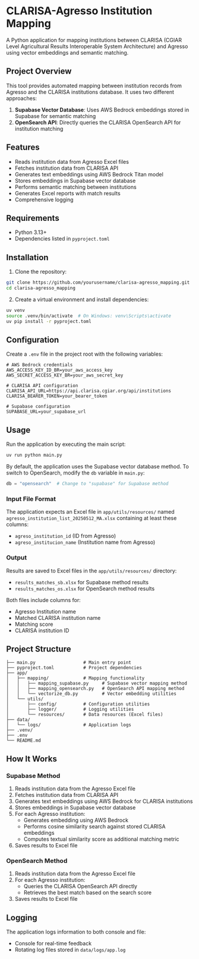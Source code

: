 # CLARISA-Agresso Institution Mapping

A Python application for mapping institutions between CLARISA (CGIAR Level Agricultural Results Interoperable System Architecture) and Agresso using vector embeddings and semantic matching.

## Project Overview

This tool provides automated mapping between institution records from Agresso and the CLARISA institutions database. It uses two different approaches:

1. **Supabase Vector Database**: Uses AWS Bedrock embeddings stored in Supabase for semantic matching
2. **OpenSearch API**: Directly queries the CLARISA OpenSearch API for institution matching

## Features

- Reads institution data from Agresso Excel files
- Fetches institution data from CLARISA API
- Generates text embeddings using AWS Bedrock Titan model
- Stores embeddings in Supabase vector database
- Performs semantic matching between institutions
- Generates Excel reports with match results
- Comprehensive logging

## Requirements

- Python 3.13+
- Dependencies listed in `pyproject.toml`

## Installation

1. Clone the repository:

```bash
git clone https://github.com/yourusername/clarisa-agresso_mapping.git
cd clarisa-agresso_mapping
```

2. Create a virtual environment and install dependencies:

```bash
uv venv
source .venv/bin/activate  # On Windows: venv\Scripts\activate
uv pip install -r pyproject.toml
```

## Configuration

Create a `.env` file in the project root with the following variables:

```
# AWS Bedrock credentials
AWS_ACCESS_KEY_ID_BR=your_aws_access_key
AWS_SECRET_ACCESS_KEY_BR=your_aws_secret_key

# CLARISA API configuration
CLARISA_API_URL=https://api.clarisa.cgiar.org/api/institutions
CLARISA_BEARER_TOKEN=your_bearer_token

# Supabase configuration
SUPABASE_URL=your_supabase_url
```

## Usage

Run the application by executing the main script:

```bash
uv run python main.py
```

By default, the application uses the Supabase vector database method. To switch to OpenSearch, modify the `db` variable in `main.py`:

```python
db = "opensearch"  # Change to "supabase" for Supabase method
```

### Input File Format

The application expects an Excel file in `app/utils/resources/` named `agresso_institution_list_20250512_MA.xlsx` containing at least these columns:

- `agreso_institution_id` (ID from Agresso)
- `agreso_institucion_name` (Institution name from Agresso)

### Output

Results are saved to Excel files in the `app/utils/resources/` directory:

- `results_matches_sb.xlsx` for Supabase method results
- `results_matches_os.xlsx` for OpenSearch method results

Both files include columns for:
- Agresso Institution name
- Matched CLARISA institution name
- Matching score
- CLARISA institution ID

## Project Structure

```
├── main.py                  # Main entry point
├── pyproject.toml           # Project dependencies
├── app/
│   ├── mapping/             # Mapping functionality
│   │   ├── mapping_supabase.py     # Supabase vector mapping method
│   │   ├── mapping_opensearch.py   # OpenSearch API mapping method 
│   │   └── vectorize_db.py         # Vector embedding utilities
│   └── utils/
│       ├── config/          # Configuration utilities
│       ├── logger/          # Logging utilities
│       └── resources/       # Data resources (Excel files)
├── data/
│   └── logs/                # Application logs
├── .venv/
├── .env
└── README.md
```

## How It Works

### Supabase Method

1. Reads institution data from the Agresso Excel file
2. Fetches institution data from CLARISA API
3. Generates text embeddings using AWS Bedrock for CLARISA institutions
4. Stores embeddings in Supabase vector database
5. For each Agresso institution:
   - Generates embedding using AWS Bedrock
   - Performs cosine similarity search against stored CLARISA embeddings
   - Computes textual similarity score as additional matching metric
6. Saves results to Excel file

### OpenSearch Method

1. Reads institution data from the Agresso Excel file
2. For each Agresso institution:
   - Queries the CLARISA OpenSearch API directly
   - Retrieves the best match based on the search score
3. Saves results to Excel file

## Logging

The application logs information to both console and file:
- Console for real-time feedback
- Rotating log files stored in `data/logs/app.log`
